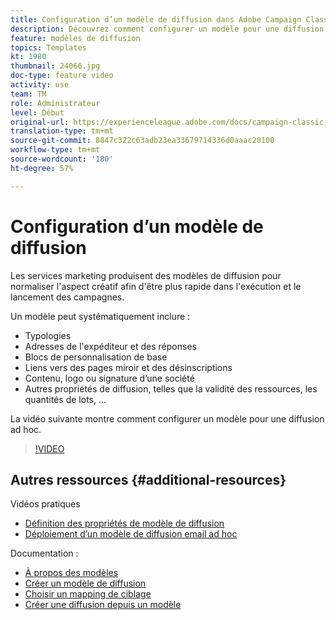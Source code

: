 ```yaml
---
title: Configuration d’un modèle de diffusion dans Adobe Campaign Classic
description: Découvrez comment configurer un modèle pour une diffusion ad hoc.
feature: modèles de diffusion
topics: Templates
kt: 1980
thumbnail: 24066.jpg
doc-type: feature video
activity: use
team: TM
role: Administrateur
level: Début
original-url: https://experienceleague.adobe.com/docs/campaign-classic-learn/tutorials/sending-messages/delivery-template-configuration.html
translation-type: tm+mt
source-git-commit: 8847c322c63adb23ea33679714336d0aaac20100
workflow-type: tm+mt
source-wordcount: '180'
ht-degree: 57%

---
```



# Configuration d’un modèle de diffusion

Les services marketing produisent des modèles de diffusion pour normaliser l&#39;aspect créatif afin d&#39;être plus rapide dans l&#39;exécution et le lancement des campagnes.

Un modèle peut systématiquement inclure :

* Typologies
* Adresses de l&#39;expéditeur et des réponses
* Blocs de personnalisation de base
* Liens vers des pages miroir et des désinscriptions
* Contenu, logo ou signature d’une société
* Autres propriétés de diffusion, telles que la validité des ressources, les quantités de lots, ...

La vidéo suivante montre comment configurer un modèle pour une diffusion ad hoc.

>[!VIDEO](https://video.tv.adobe.com/v/24066?quality=12)

## Autres ressources {#additional-resources}

Vidéos pratiques

* [Définition des propriétés de modèle de diffusion](/help/sending-messages/using-delivery-templates/setting-delivery-template-properties.md)
* [Déploiement d’un modèle de diffusion email ad hoc](/help/sending-messages/using-delivery-templates/deploying-ad-hoc-email-delivery-template.md)

Documentation :

* [À propos des modèles](https://docs.adobe.com/content/help/fr-FR/campaign-classic/using/sending-messages/using-delivery-templates/about-templates.html)
* [Créer un modèle de diffusion](https://docs.adobe.com/content/help/fr-FR/campaign-classic/using/sending-messages/using-delivery-templates/creating-a-delivery-template.html)
* [Choisir un mapping de ciblage](https://docs.adobe.com/content/help/fr-FR/campaign-classic/using/sending-messages/using-delivery-templates/selecting-a-target-mapping.html)
* [Créer une diffusion depuis un modèle](https://docs.adobe.com/content/help/fr-FR/campaign-classic/using/sending-messages/using-delivery-templates/creating-a-delivery-from-a-template.html)
